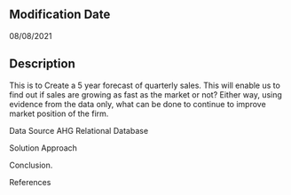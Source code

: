 ## Modification Date
08/08/2021

## Description
This is to Create a 5 year forecast of quarterly sales. This will enable us to find out if sales are growing as fast as the market or not? Either way, using evidence from the data only, what can be done to continue to
improve market position of the firm.

Data Source
AHG Relational Database

Solution Approach


Conclusion.


References
